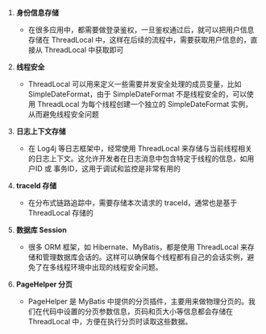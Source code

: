 
1. **身份信息存储**
	- 在很多应用中，都需要做登录鉴权，一旦鉴权通过后，就可以把用户信息存储在 ThreadLocal 中，这样在后续的流程中，需要获取用户信息的，直接从 ThreadLocal 中获取即可

2. **线程安全**
	- ThreadLocal 可以用来定义一些需要并发安全处理的成员变量，比如 SimpleDateFormat，由于 SimpleDateFormat 不是线程安全的，可以使用 ThreadLocal 为每个线程创建一个独立的 SimpleDateFormat 实例，从而避免线程安全问题

3. **日志上下文存储**
	- 在 Log4j 等日志框架中，经常使用 ThreadLocal 来存储与当前线程相关的日志上下文。这允许开发者在日志消息中包含特定于线程的信息，如用户ID 或 事务ID，这用于调试和监控是非常有用的

4. **traceId 存储**
	- 在分布式链路追踪中，需要存储本次请求的 traceId，通常也是基于 ThreadLocal 存储的

5. **数据库 Session**
	- 很多 ORM 框架，如 Hibernate、MyBatis，都是使用 ThreadLocal 来存储和管理数据库会话的。这样可以确保每个线程都有自己的会话实例，避免了在多线程环境中出现的线程安全问题。

6. **PageHelper 分页**
	- PageHelper 是 MyBatis 中提供的分页插件，主要用来做物理分页的。我们在代码中设置的分页参数信息，页码和页大小等信息都会存储在 ThreadLocal 中，方便在执行分页时读取这些数据。